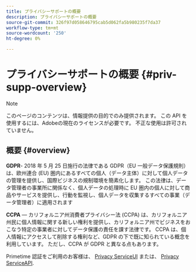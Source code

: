 ```yaml
---
title: プライバシーサポートの概要
description: プライバシーサポートの概要
source-git-commit: 326f97d058646795cab5d062fa5b980235f7da37
workflow-type: tm+mt
source-wordcount: '250'
ht-degree: 0%

---
```



# プライバシーサポートの概要 {#priv-supp-overview}

>[!NOTE]
>
>このページのコンテンツは、情報提供の目的でのみ提供されます。 この API を使用するには、Adobeの現在のライセンスが必要です。 不正な使用は許可されていません。

## 概要 {#overview}

**GDPR**- 2018 年 5 月 25 日施行の法律である GDPR（EU 一般データ保護規則）は、欧州連合 (EU) 圏内にあるすべての個人（データ主体）に対して個人データの管理を提供し、国際ビジネスの規制環境を簡素化します。 この法律は、データ管理者の事業所に関係なく、個人データの処理時に EU 圏内の個人に対して商品やサービスを提供し、行動を監視し、個人データを収集するすべての事業（データ管理者）に適用されます

**CCPA** — カリフォルニア州消費者プライバシー法 (CCPA) は、カリフォルニア州民に個人情報に関する新しい権利を提供し、カリフォルニア州でビジネスをおこなう特定の事業者に対してデータ保護の責任を課す法律です。 CCPA は、個人情報にアクセスして削除する権利など、GDPR の下で既に知られている概念を利用しています。 ただし、CCPA が GDPR と異なる点もあります。

Primetime 認証をご利用のお客様は、 [Privacy ServiceUI](https://www.adobe.io/apis/experiencecloud/gdpr/docs/alldocs.html#!api-specification/markdown/narrative/tutorials/privacy_service_tutorial/privacy_service_ui_tutorial.md) または、 [Privacy ServiceAPI](https://www.adobe.io/apis/experiencecloud/gdpr/docs/alldocs.html#!api-specification/markdown/narrative/tutorials/privacy_service_tutorial/privacy_service_api_tutorial.md).

<!--

>[!MORELIKETHIS]
>
>* [Privacy Services Overview](https://www.adobe.io/apis/experiencecloud/gdpr/docs/alldocs.html#!api-specification/markdown/narrative/technical_overview/privacy_service_overview/privacy_service_overview.md)
>* [Privacy Service API documentation](https://www.adobe.io/apis/experiencecloud/gdpr.html)
-->